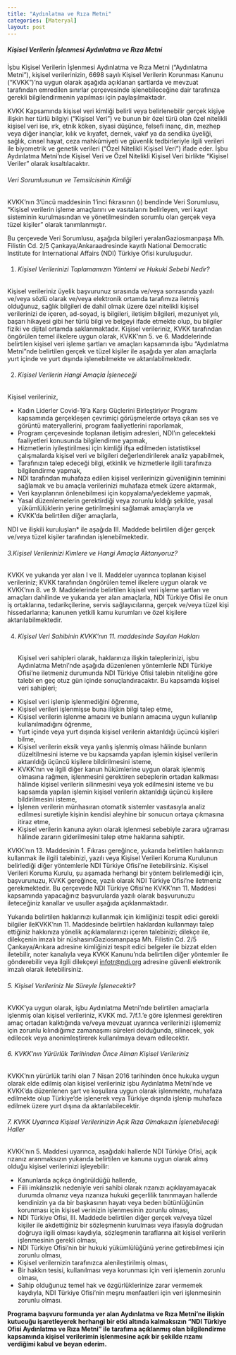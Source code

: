 ```yaml
---
title: "Aydınlatma ve Rıza Metni"
categories: [Materyal]
layout: post
---
```

##### Kişisel Verilerin İşlenmesi Aydınlatma ve Rıza Metni

İşbu Kişisel Verilerin İşlenmesi Aydınlatma ve Rıza Metni (“Aydınlatma Metni”), kişisel verilerinizin, 6698 sayılı Kişisel Verilerin Korunması Kanunu (“KVKK”)’na uygun olarak aşağıda açıklanan şartlarda ve mevzuat tarafından emredilen sınırlar çerçevesinde işlenebileceğine dair tarafınıza gerekli bilgilendirmenin yapılması için paylaşılmaktadır.

KVKK Kapsamında kişisel veri kimliği belirli veya belirlenebilir gerçek kişiye ilişkin her türlü bilgiyi (“Kişisel Veri”) ve bunun bir özel türü olan özel nitelikli kişisel veri ise, ırk, etnik köken, siyasi düşünce, felsefi inanç, din, mezhep veya diğer inançlar, kılık ve kıyafet, dernek, vakıf ya da sendika üyeliği, sağlık, cinsel hayat, ceza mahkûmiyeti ve güvenlik tedbirleriyle ilgili verileri ile biyometrik ve genetik verileri (“Özel Nitelikli Kişisel Veri”) ifade eder. İşbu Aydınlatma Metni’nde Kişisel Veri ve Özel Nitelikli Kişisel Veri birlikte “Kişisel Veriler” olarak kısaltılacaktır.

###### Veri Sorumlusunun ve Temsilcisinin Kimliği

KVKK’nın 3’üncü maddesinin 1’inci fıkrasının (ı) bendinde Veri Sorumlusu, “Kişisel verilerin işleme amaçlarını ve vasıtalarını belirleyen, veri kayıt sisteminin kurulmasından ve yönetilmesinden sorumlu olan gerçek veya tüzel kişiler” olarak tanımlanmıştır.

Bu çerçevede Veri Sorumlusu, aşağıda bilgileri yeralanGaziosmanpaşa Mh. Filistin Cd. 2/5 Çankaya/Ankaraadresinde kayıtlı National Democratic Institute for International Affairs (NDI) Türkiye Ofisi kuruluşudur.

1. ###### Kişisel Verilerinizi Toplamamızın Yöntemi ve Hukuki Sebebi Nedir?

Kişisel verileriniz üyelik başvurunuz sırasında ve/veya sonrasında yazılı ve/veya sözlü olarak ve/veya elektronik ortamda tarafımıza iletmiş olduğunuz, sağlık bilgileri de dahil olmak üzere özel nitelikli kişisel verilerinizi de içeren, ad-soyad, iş bilgileri, iletişim bilgileri, mezuniyet yılı, başarı hikayesi gibi her türlü bilgi ve belgeyi ifade etmekte olup, bu bilgiler fiziki ve dijital ortamda saklanmaktadır. Kişisel verileriniz, KVKK tarafından öngörülen temel ilkelere uygun olarak, KVKK’nın 5. ve 6. Maddelerinde belirtilen kişisel veri işleme şartları ve amaçları kapsamında işbu “Aydınlatma Metni”nde belirtilen gerçek ve tüzel kişiler ile aşağıda yer alan amaçlarla yurt içinde ve yurt dışında işlenebilmekte ve aktarılabilmektedir.

2. ###### Kişisel Verilerin Hangi Amaçla İşleneceği

Kişisel verileriniz,

* Kadın Liderler Covid-19’a Karşı Güçlerini Birleştiriyor Programı kapsamında gerçekleşen çevrimiçi görüşmelerde ortaya çıkan ses ve görüntü materyallerini, program faaliyetlerini raporlamak,
* Program çerçevesinde toplanan iletişim adresleri, NDI’ın gelecekteki faaliyetleri konusunda bilgilendirme yapmak,
* Hizmetlerin iyileştirilmesi için kimliği ifşa edilmeden istatistiksel çalışmalarda kişisel veri ve bilgileri değerlendirilerek analiz yapabilmek,
* Tarafınızın talep edeceği bilgi, etkinlik ve hizmetlerle ilgili tarafınıza bilgilendirme yapmak,
* NDI tarafından muhafaza edilen kişisel verilerinizin güvenliğinin teminini sağlamak ve bu amaçla verilerinizi muhafaza etmek üzere aktarmak,
* Veri kayıplarının önlenebilmesi için kopyalama/yedekleme yapmak,
* Yasal düzenlemelerin gerektirdiği veya zorunlu kıldığı şekilde, yasal yükümlülüklerin yerine getirilmesini sağlamak amaçlarıyla ve
* KVKK’da belirtilen diğer amaçlarla,

NDI ve ilişkili kuruluşları* ile aşağıda III. Maddede belirtilen diğer gerçek ve/veya tüzel kişiler tarafından işlenebilmektedir.

###### 3.Kişisel Verilerinizi Kimlere ve Hangi Amaçla Aktarıyoruz?

KVKK ve yukarıda yer alan I ve II. Maddeler uyarınca toplanan kişisel verileriniz; KVKK tarafından öngörülen temel ilkelere uygun olarak ve KVKK’nın 8. ve 9. Maddelerinde belirtilen kişisel veri işleme şartları ve amaçları dahilinde ve yukarıda yer alan amaçlarla, NDI Türkiye Ofisi ile onun iş ortaklarına, tedarikçilerine, servis sağlayıcılarına, gerçek ve/veya tüzel kişi hissedarlarına; kanunen yetkili kamu kurumları ve özel kişilere aktarılabilmektedir.

4. ###### Kişisel Veri Sahibinin KVKK’nın 11. maddesinde Sayılan Hakları

   Kişisel veri sahipleri olarak, haklarınıza ilişkin taleplerinizi, işbu Aydınlatma Metni’nde aşağıda düzenlenen yöntemlerle NDI Türkiye Ofisi’ne iletmeniz durumunda NDI Türkiye Ofisi talebin niteliğine göre talebi en geç otuz gün içinde sonuçlandıracaktır. Bu kapsamda kişisel veri sahipleri;

* Kişisel veri işlenip işlenmediğini öğrenme,
* Kişisel verileri işlenmişse buna ilişkin bilgi talep etme,
* Kişisel verilerin işlenme amacını ve bunların amacına uygun kullanılıp kullanılmadığını öğrenme,
* Yurt içinde veya yurt dışında kişisel verilerin aktarıldığı üçüncü kişileri bilme,
* Kişisel verilerin eksik veya yanlış işlenmiş olması hâlinde bunların düzeltilmesini isteme ve bu kapsamda yapılan işlemin kişisel verilerin aktarıldığı üçüncü kişilere bildirilmesini isteme,
* KVKK’nın ve ilgili diğer kanun hükümlerine uygun olarak işlenmiş olmasına rağmen, işlenmesini gerektiren sebeplerin ortadan kalkması hâlinde kişisel verilerin silinmesini veya yok edilmesini isteme ve bu kapsamda yapılan işlemin kişisel verilerin aktarıldığı üçüncü kişilere bildirilmesini isteme,
* İşlenen verilerin münhasıran otomatik sistemler vasıtasıyla analiz edilmesi suretiyle kişinin kendisi aleyhine bir sonucun ortaya çıkmasına itiraz etme,
* Kişisel verilerin kanuna aykırı olarak işlenmesi sebebiyle zarara uğraması hâlinde zararın giderilmesini talep etme haklarına sahiptir.

KVKK’nın 13. Maddesinin 1. Fıkrası gereğince, yukarıda belirtilen haklarınızı kullanmak ile ilgili talebinizi, yazılı veya Kişisel Verileri Koruma Kurulunun belirlediği diğer yöntemlerle NDI Türkiye Ofisi’ne iletebilirsiniz. Kişisel Verileri Koruma Kurulu, şu aşamada herhangi bir yöntem belirlemediği için, başvurunuzu, KVKK gereğince, yazılı olarak NDI Türkiye Ofisi’ne iletmeniz gerekmektedir. Bu çerçevede NDI Türkiye Ofisi’ne KVKK’nın 11. Maddesi kapsamında yapacağınız başvurularda yazılı olarak başvurunuzu ileteceğiniz kanallar ve usuller aşağıda açıklanmaktadır.

Yukarıda belirtilen haklarınızı kullanmak için kimliğinizi tespit edici gerekli bilgiler ileKVKK’nın 11. Maddesinde belirtilen haklardan kullanmayı talep ettiğiniz hakkınıza yönelik açıklamalarınızı içeren talebinizi; dilekçe ile, dilekçenin imzalı bir nüshasınıGaziosmanpaşa Mh. Filistin Cd. 2/5 Çankaya/Ankara adresine kimliğinizi tespit edici belgeler ile bizzat elden iletebilir, noter kanalıyla veya KVKK Kanunu’nda belirtilen diğer yöntemler ile gönderebilir veya ilgili dilekçeyi infotr@ndi.org adresine güvenli elektronik imzalı olarak iletebilirsiniz.

###### 5. Kişisel Verileriniz Ne Süreyle İşlenecektir?

KVKK’ya uygun olarak, işbu Aydınlatma Metni’nde belirtilen amaçlarla işlenmiş olan kişisel verileriniz, KVKK md. 7/f.1.’e göre işlenmesi gerektiren amaç ortadan kalktığında ve/veya mevzuat uyarınca verilerinizi işlememiz için zorunlu kılındığımız zamanaşımı süreleri dolduğunda, silinecek, yok edilecek veya anonimleştirerek kullanılmaya devam edilecektir.

###### 6. KVKK’nın Yürürlük Tarihinden Önce Alınan Kişisel Verileriniz

KVKK’nın yürürlük tarihi olan 7 Nisan 2016 tarihinden önce hukuka uygun olarak elde edilmiş olan kişisel verileriniz işbu Aydınlatma Metni’nde ve KVKK’da düzenlenen şart ve koşullara uygun olarak işlenmekte, muhafaza edilmekte olup Türkiye’de işlenerek veya Türkiye dışında işlenip muhafaza edilmek üzere yurt dışına da aktarılabilecektir.

###### 7. KVKK Uyarınca Kişisel Verilerinizin Açık Rıza Olmaksızın İşlenebileceği Haller

KVKK’nın 5. Maddesi uyarınca, aşağıdaki hallerde NDI Türkiye Ofisi, açık rızanız aranmaksızın yukarıda belirtilen ve kanuna uygun olarak almış olduğu kişisel verilerinizi işleyebilir:

* Kanunlarda açıkça öngörüldüğü hallerde,
* Fiili imkânsızlık nedeniyle veri sahibi olarak rızanızı açıklayamayacak durumda olmanız veya rızanıza hukuki geçerlilik tanınmayan hallerde kendinizin ya da bir başkasının hayatı veya beden bütünlüğünün korunması için kişisel verinizin işlenmesinin zorunlu olması,
* NDI Türkiye Ofisi, III. Maddede belirtilen diğer gerçek ve/veya tüzel kişiler ile akdettiğiniz bir sözleşmenin kurulması veya ifasıyla doğrudan doğruya ilgili olması kaydıyla, sözleşmenin taraflarına ait kişisel verilerin işlenmesinin gerekli olması,
* NDI Türkiye Ofisi’nin bir hukuki yükümlülüğünü yerine getirebilmesi için zorunlu olması,
* Kişisel verilernizin tarafınızca alenileştirilmiş olması,
* Bir hakkın tesisi, kullanılması veya korunması için veri işlemenin zorunlu olması,
* Sahip olduğunuz temel hak ve özgürlüklerinize zarar vermemek kaydıyla, NDI Türkiye Ofisi’nin meşru menfaatleri için veri işlenmesinin zorunlu olması.

**Programa başvuru formunda yer alan Aydınlatma ve Rıza Metni’ne ilişkin kutucuğu işaretleyerek herhangi bir etki altında kalmaksızın “NDI Türkiye Ofisi Aydınlatma ve Rıza Metni” ile tarafıma açıklanmış olan bilgilendirme kapsamında kişisel verilerimin işlenmesine açık bir şekilde rızamı verdiğimi kabul ve beyan ederim.**
